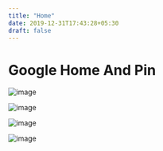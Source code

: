 ```yaml
---
title: "Home"
date: 2019-12-31T17:43:28+05:30
draft: false
---
```


# **Google Home And Pin**

![image](/HOME1.jpg)

![image](/HOME2.jpg)

![image](/PIN1.jpg)

![image](/PIN2.jpg)